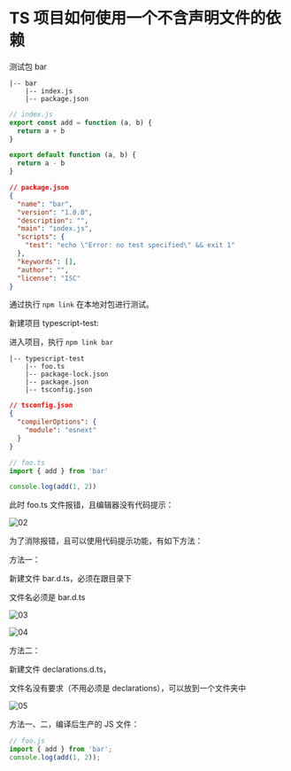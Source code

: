 # TS 项目如何使用一个不含声明文件的依赖

测试包 bar

```
|-- bar
    |-- index.js
    |-- package.json
```

```js
// index.js
export const add = function (a, b) {
  return a + b
}

export default function (a, b) {
  return a - b
}
```

```json
// package.json
{
  "name": "bar",
  "version": "1.0.0",
  "description": "",
  "main": "index.js",
  "scripts": {
    "test": "echo \"Error: no test specified\" && exit 1"
  },
  "keywords": [],
  "author": "",
  "license": "ISC"
}
```

通过执行 `npm link` 在本地对包进行测试。

新建项目 typescript-test:

进入项目，执行 `npm link bar`

```
|-- typescript-test
    |-- foo.ts
    |-- package-lock.json
    |-- package.json
    |-- tsconfig.json
```

```json
// tsconfig.json
{
  "compilerOptions": {
    "module": "esnext"
  }
}
```

```ts
// foo.ts
import { add } from 'bar'

console.log(add(1, 2))
```

此时 foo.ts 文件报错，且编辑器没有代码提示：

![02](http://image.newarea.site/20230714/02.png)

为了消除报错，且可以使用代码提示功能，有如下方法：

方法一：

新建文件 bar.d.ts，必须在跟目录下

文件名必须是 bar.d.ts

![03](http://image.newarea.site/20230714/03.png)

![04](http://image.newarea.site/20230714/04.png)

方法二：

新建文件 declarations.d.ts，

文件名没有要求（不用必须是 declarations），可以放到一个文件夹中

![05](http://image.newarea.site/20230714/05.png)

方法一、二，编译后生产的 JS 文件：

```js
// foo.js
import { add } from 'bar';
console.log(add(1, 2));
```
